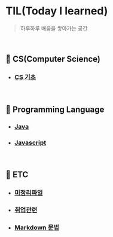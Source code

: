 ﻿# **TIL(Today I learned)**
> 하루하루 배움을 쌓아가는 공간

<br>

## :pushpin: CS(Computer Science)
- ### [CS 기초](https://github.com/kimcno3/TIL/blob/main/CS/csbasic.md)

<br>

## :pushpin: Programming Language
- ### [Java](https://github.com/kimcno3/TIL/blob/main/programming_language/java/java.md)
- ### [Javascript](https://github.com/kimcno3/TIL/blob/main/programming_language/javascript.md)

<br>

## :pushpin: ETC
- ### [미정리파일](https://github.com/kimcno3/TIL/blob/main/ETC/unprocessed.md)
- ### [취업관련](https://github.com/kimcno3/TIL/blob/main/ETC/recruitment.md)
- ### [Markdown 문법](https://github.com/kimcno3/TIL/blob/main/ETC/markdown.md)
